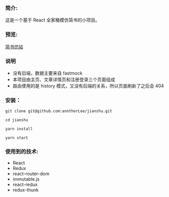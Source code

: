 ### 简介:

这是一个基于 React 全家桶模仿简书的小项目。

### 预览:

[简书仿站](https://anotherlee.github.io/jianshu/build/)

### 说明

- 没有后端，数据主要来自 fastmock
- 本项目由主页、文章详情页和注册登录三个页面组成
- 路由使用的是 history 模式，又没有后端的关系，所以页面刷新了之后会 404

### 安装：

```
git clone git@github.com:anotherLee/jianshu.git

cd jianshu

yarn install

yarn start
```

### 使用到的技术:

- React
- Redux
- react-router-dom
- immutable.js
- react-redux
- redux-thunk

### 


